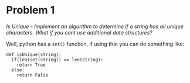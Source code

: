 # Problem 1
_Is Unique - Implement an algorithm to determine if a string has all unique characters. What if you cant use additional data structures?_

Well, python has a `set()` function, if using that you can do something like:
```
def isUnique(string):
  if(len(set(string)) == len(string):
    return True
  else:
    return False
```



